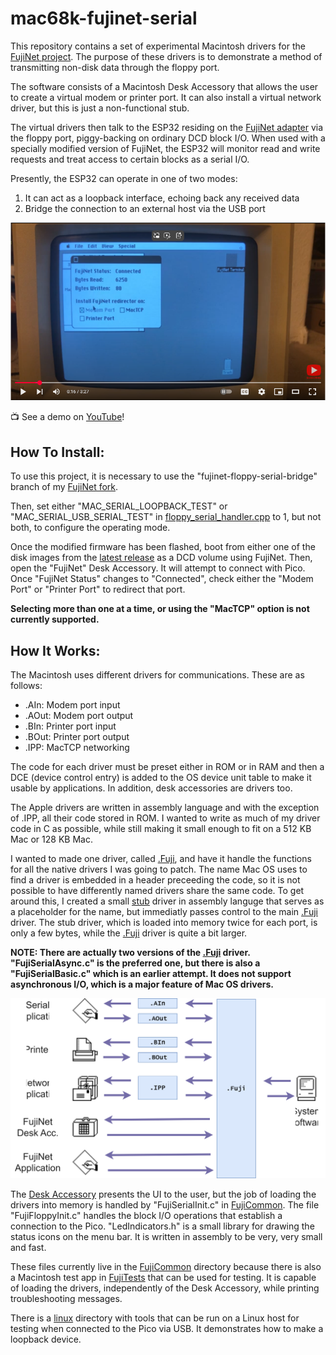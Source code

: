 mac68k-fujinet-serial
=====================

This repository contains a set of experimental Macintosh drivers for the [FujiNet project]. The purpose
of these drivers is to demonstrate a method of transmitting non-disk data through the floppy port.

The software consists of a Macintosh Desk Accessory that allows the user to create a virtual modem or
printer port. It can also install a virtual network driver, but this is just a non-functional stub.

The virtual drivers then talk to the ESP32 residing on the [FujiNet adapter] via the floppy port,
piggy-backing on ordinary DCD block I/O. When used with a specially modified version of FujiNet,
the ESP32 will monitor read and write requests and treat access to certain blocks as a serial I/O.

Presently, the ESP32 can operate in one of two modes:

1. It can act as a loopback interface, echoing back any received data
2. Bridge the connection to an external host via the USB port

[![FujiNet Serial Demonstration](https://github.com/marciot/mac68k-fujinet/raw/main/images/youtube.png)](https://youtu.be/d1GNirCGzVg)

:tv: See a demo on [YouTube]!

[YouTube]: https://youtu.be/d1GNirCGzVg

How To Install:
---------------

To use this project, it is necessary to use the "fujinet-floppy-serial-bridge" branch of my [FujiNet fork].

Then, set either "MAC_SERIAL_LOOPBACK_TEST" or "MAC_SERIAL_USB_SERIAL_TEST" in [floppy_serial_handler.cpp] to 1,
but not both, to configure the operating mode.

Once the modified firmware has been flashed, boot from either one of the disk images from the
[latest release](../../releases/latest) as a DCD volume using FujiNet. Then, open the "FujiNet" Desk Accessory.
It will attempt to connect with Pico. Once "FujiNet Status" changes to "Connected", check either the "Modem Port"
or "Printer Port" to redirect that port.

**Selecting more than one at a time, or using the "MacTCP" option is not currently supported.**

How It Works:
-------------

The Macintosh uses different drivers for communications. These are as follows:

* .AIn: Modem port input
* .AOut: Modem port output
* .BIn: Printer port input
* .BOut: Printer port output
* .IPP: MacTCP networking

The code for each driver must be preset either in ROM or in RAM and then a DCE
(device control entry) is added to the OS device unit table to make it usable
by applications. In addition, desk accessories are drivers too.

The Apple drivers are written in assembly language and with the exception of .IPP,
all their code stored in ROM. I wanted to write as much of my driver code in C as
possible, while still making it small enough to fit on a 512 KB Mac or 128 KB Mac.

I wanted to made one driver, called [.Fuji], and have it handle the functions
for all the native drivers I was going to patch. The name Mac OS uses to find
a driver is embedded in a header preceeding the code, so it is not possible
to have differently named drivers share the same code. To get around this, I created
a small [stub] driver in assembly languge that serves as a placeholder for the name,
but immediatly passes control to the main [.Fuji] driver. The stub driver, which
is loaded into memory twice for each port, is only a few bytes, while the [.Fuji]
driver is quite a bit larger.

**NOTE: There are actually two versions of the [.Fuji] driver. "FujiSerialAsync.c"
is the preferred one, but there is also a "FujiSerialBasic.c" which is an earlier
attempt. It does not support asynchronous I/O, which is a major feature of Mac OS
drivers.**


![Driver Architecture][architecture]

The [Desk Accessory] presents the UI to the user, but the job of loading
the drivers into memory is handled by "FujiSerialInit.c" in [FujiCommon].
The file "FujiFloppyInit.c" handles the block I/O operations that establish
a connection to the Pico. "LedIndicators.h" is a small library for drawing
the status icons on the menu bar. It is written in assembly to be very, very
small and fast.

These files currently live in the [FujiCommon] directory because there is also
a Macintosh test app in [FujiTests] that can be used for testing. It is capable
of loading the drivers, independently of the Desk Accessory, while printing
troubleshooting messages.

There is a [linux] directory with tools that can be run on a Linux host
for testing when connected to the Pico via USB. It demonstrates how to
make a loopback device.

[floppy_serial_handler.cpp]: https://github.com/marciot/fujinet-firmware/blob/6e289701f7c8e8d0bf71c6c6ffdf7b793a6349fb/lib/device/mac/floppy_serial_handler.cpp#L20
[FujiNet project]: https://fujinet.online
[FujiNet adapter]: https://github.com/djtersteegc/Apple-68k-FujiNet
[FujiNet fork]: https://github.com/marciot/fujinet-firmware
[demonstration]: https://www.youtube.com/watch?v=d1GNirCGzVg
[architecture]: https://github.com/marciot/mac68k-fujinet/raw/main/images/driver_diagram.svg "FujiNet Architecture"
[linux]: linux/
[FujiTests]: FujiTests
[FujiCommon]: FujiCommon/
[Desk Accessory]: FujiDeskAcc/FujiDeskAcc.c
[stub]: FujiSerial/FujiSerialStub.c
[.Fuji]: FujiSerial/FujiSerialAsync.c
